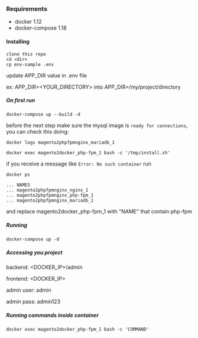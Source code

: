 ### Requirements
 - docker 1.12
 - docker-compose 1.18

#### Installing
```
clone this repo
cd <dir>
cp env-sample .env
```

update APP_DIR value in .env file

ex: APP_DIR=<YOUR_DIRECTORY> into APP_DIR=/my/project/directory


##### On first run
```
docker-compose up --build -d
```

before the next step make sure the mysql image is `ready for connections`, you can check this doing:

```
docker logs magento2phpfpmnginx_mariadb_1
```

```
docker exec magento2docker_php-fpm_1 bash -c '/tmp/install.sh'
```

if you receive a message like ` Error: No such container ` run

```
docker ps

... NAMES
... magento2phpfpmnginx_nginx_1
... magento2phpfpmnginx_php-fpm_1
... magento2phpfpmnginx_mariadb_1

```

and replace magento2docker_php-fpm_1 with "NAME" that contain php-fpm

##### Running
```
docker-compose up -d
```

##### Accessing you project
backend: <DOCKER_IP>/admin

frontend: <DOCKER_IP>

admin user: admin

admin pass: admin123

##### Running commands inside container

```
docker exec magento2docker_php-fpm_1 bash -c 'COMMAND'
```
